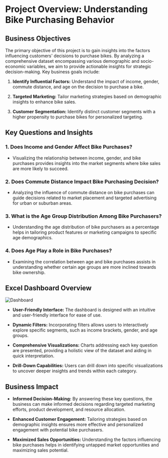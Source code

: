 # Project Overview: Understanding Bike Purchasing Behavior

## Business Objectives
The primary objective of this project is to gain insights into the factors influencing customers' decisions to purchase bikes. By analyzing a comprehensive dataset encompassing various demographic and socio-economic variables, we aim to provide actionable insights for strategic decision-making. Key business goals include:

1. **Identify Influential Factors:** Understand the impact of income, gender, commute distance, and age on the decision to purchase a bike.

2. **Targeted Marketing:** Tailor marketing strategies based on demographic insights to enhance bike sales.

3. **Customer Segmentation:** Identify distinct customer segments with a higher propensity to purchase bikes for personalized targeting.

## Key Questions and Insights

### 1. Does Income and Gender Affect Bike Purchases?
   - Visualizing the relationship between income, gender, and bike purchases provides insights into the market segments where bike sales are more likely to succeed.

### 2. Does Commute Distance Impact Bike Purchasing Decision?
   - Analyzing the influence of commute distance on bike purchases can guide decisions related to market placement and targeted advertising for urban or suburban areas.

### 3. What is the Age Group Distribution Among Bike Purchasers?
   - Understanding the age distribution of bike purchasers as a percentage helps in tailoring product features or marketing campaigns to specific age demographics.

### 4. Does Age Play a Role in Bike Purchases?
   - Examining the correlation between age and bike purchases assists in understanding whether certain age groups are more inclined towards bike ownership.

## Excel Dashboard Overview
![Dashboard](https://github.com/Raza464/Bike-Purchase-Analysis/assets/124292490/78cb3afb-da23-4874-b232-4e0827e92d2b)

- **User-Friendly Interface:** The dashboard is designed with an intuitive and user-friendly interface for ease of use.
  
- **Dynamic Filters:** Incorporating filters allows users to interactively explore specific segments, such as income brackets, gender, and age groups.

- **Comprehensive Visualizations:** Charts addressing each key question are presented, providing a holistic view of the dataset and aiding in quick interpretation.

- **Drill-Down Capabilities:** Users can drill down into specific visualizations to uncover deeper insights and trends within each category.

## Business Impact

- **Informed Decision-Making:** By answering these key questions, the business can make informed decisions regarding targeted marketing efforts, product development, and resource allocation.

- **Enhanced Customer Engagement:** Tailoring strategies based on demographic insights ensures more effective and personalized engagement with potential bike purchasers.

- **Maximized Sales Opportunities:** Understanding the factors influencing bike purchases helps in identifying untapped market opportunities and maximizing sales potential.
